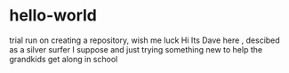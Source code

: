 # hello-world
trial run on creating a repository, wish me luck
Hi Its Dave here , descibed as a silver surfer I suppose and just trying something new to help the grandkids get along in school
